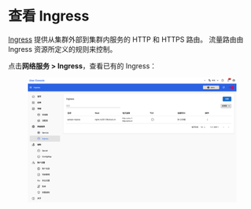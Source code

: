 # 查看 Ingress

<a target="_blank" rel="noopener noreferrer" href="https://kubernetes.io/zh-cn/docs/concepts/services-networking/ingress/">Ingress</a> 提供从集群外部到集群内服务的 HTTP 和 HTTPS 路由。 流量路由由 Ingress 资源所定义的规则来控制。

点击**网络服务 > Ingress**，查看已有的 Ingress：

<figure class="screenshot">
  <img alt="list-ingress" src="../../assets/guide/manage-storage-network-and-auxiliary/network/list-ingress.png" />
</figure>
